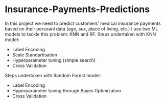 # Insurance-Payments-Predictions
In this project we need to predict customers' medical insurance payments based on their persoanl data (age, sex, place of living, etc.) I use two ML models to tackle this problem: KNN and RF.
Steps undertaken with KNN model:
* Label Encoding
* Scale Standartisation
* Hyperparameter tuning (simple search)
* Cross Validation

Steps undertaken with Random Forest model:
* Label Encoding
* Hyperparameter tuning through Bayes Optimization
* Cross Validation

